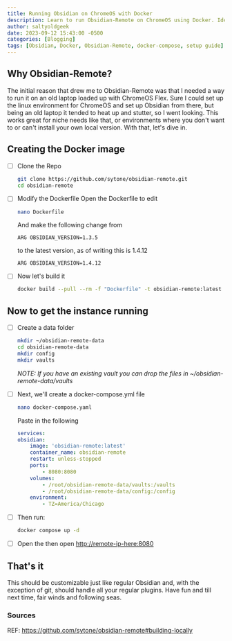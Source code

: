 ```yaml
---
title: Running Obsidian on ChromeOS with Docker
description: Learn to run Obsidian-Remote on ChromeOS using Docker. Ideal for old laptops or restricted settings. Covers Docker image creation and instance setup.
author: saltyoldgeek
date: 2023-09-12 15:43:00 -0500
categories: [Blogging]
tags: [Obsidian, Docker, Obsidian-Remote, docker-compose, setup guide]
---
```



## Why Obsidian-Remote?

The initial reason that drew me to Obsidian-Remote was that I needed a way to run it on an old laptop loaded up with ChromeOS Flex. Sure I could set up the linux environment for ChromeOS and set up Obsidian from there, but being an old laptop it tended to heat up and stutter, so I went looking. This works great for niche needs like that, or environments where you don't want to or can't install your own local version. With that, let's dive in.

## Creating the Docker image

- [ ] Clone the Repo

    ```bash
    git clone https://github.com/sytone/obsidian-remote.git
    cd obsidian-remote
    ```

- [ ] Modify the Dockerfile
    Open the Dockerfile to edit

    ```bash
    nano Dockerfile
    ```

    And make the following change from

    ```text
    ARG OBSIDIAN_VERSION=1.3.5
    ```

    to the latest version, as of writing this is 1.4.12

    ```text
    ARG OBSIDIAN_VERSION=1.4.12
    ```

- [ ] Now let's build it

    ```bash
    docker build --pull --rm -f "Dockerfile" -t obsidian-remote:latest "."
    ```

## Now to get the instance running

- [ ] Create a data folder

    ```bash
    mkdir ~/obsidian-remote-data
    cd obsidian-remote-data
    mkdir config
    mkdir vaults
    ```

    _NOTE: If you have an existing vault you can drop the files in ~/obsidian-remote-data/vaults_

- [ ] Next, we'll create a docker-compose.yml file

    ```bash
    nano docker-compose.yaml
    ```

    Paste in the following

    ```yaml
    services:
    obsidian:
        image: 'obsidian-remote:latest'
        container_name: obsidian-remote
        restart: unless-stopped
        ports:
            - 8080:8080
        volumes:
            - /root/obsidian-remote-data/vaults:/vaults
            - /root/obsidian-remote-data/config:/config
        environment:
            - TZ=America/Chicago
    ```

- [ ] Then run:

    ```bash
    docker compose up -d
    ```

- [ ] Open the then open [http://remote-ip-here:8080](http://remote-ip-here:8080)

## That's it

This should be customizable just like regular Obsidian and, with the exception of git, should handle all your regular plugins. Have fun and till next time, fair winds and following seas.

### Sources
REF: https://github.com/sytone/obsidian-remote#building-locally
